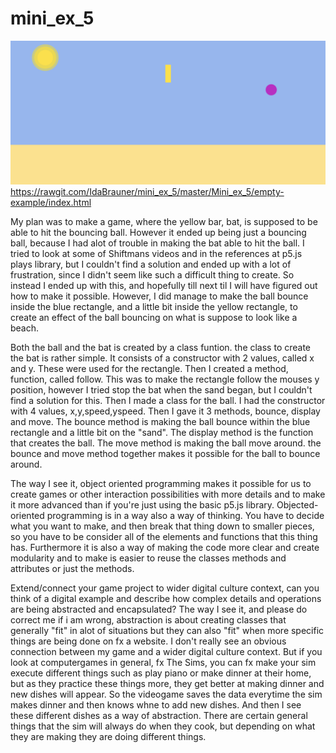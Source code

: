 # mini_ex_5
![screenshot](https://github.com/IdaBrauner/mini_ex_5/blob/master/bounceball.jpg)
https://rawgit.com/IdaBrauner/mini_ex_5/master/Mini_ex_5/empty-example/index.html


My plan was to make a game, where the yellow bar, bat, is supposed to be able to hit the bouncing ball. However it ended up being just a bouncing ball, because I had alot of trouble in making the bat able to hit the ball. I tried to look at some of Shiftmans videos and in the references at p5.js plays library, but I couldn't find a solution and ended up with a lot of frustration, since I didn't seem like such a difficult thing to create. So instead I ended up with this, and hopefully till next til I will have figured out how to make it possible. 
However, I did manage to make the ball bounce inside the blue rectangle, and a little bit inside the yellow rectangle, to create an effect of the ball bouncing on what is suppose to look like a beach. 

Both the ball and the bat is created by a class funtion. the class to create the bat is rather simple. It consists of a constructor with 2 values, called x and y. These were used for the rectangle. Then I created a method, function, called follow. This was to make the rectangle follow the mouses y position, however I tried stop the bat when the sand began, but I couldn't find a solution for this.
Then I made a class for the ball. I had the constructor with 4 values, x,y,speed,yspeed. Then I gave it 3 methods, bounce, display and move. 
The bounce method is making the ball bounce within the blue rectangle and a little bit on the "sand". 
The display method is the function that creates the ball.
The move method is making the ball move around.
the bounce and move method together makes it possible for the ball to bounce around. 

The way I see it, object oriented programming makes it possible for us to create games or other interaction possibilities with more details and to make it more advanced than if you're just using the basic p5.js library. Objected-oriented programming is in a way also a way of thinking. You have to decide what you want to make, and then break that thing down to smaller pieces, so you have to be consider all of the elements and functions that this thing has. 
Furthermore it is also a way of making the code more clear and create modularity and to make is easier to reuse the classes methods and attributes or just the methods. 

Extend/connect your game project to wider digital culture context, can you think of a digital example and describe how complex details and operations are being abstracted and encapsulated?
The way I see it, and please do correct me if i am wrong, abstraction is about creating classes that generally "fit" in alot of situations but they can also "fit" when more specific things are being done on fx a website.
I don't really see an obvious connection between my game and a wider digital culture context. But if you look at computergames in general, fx The Sims, you can fx make your sim execute different things such as play piano or make dinner at their home, but as they practice these things more, they get better at making dinner and new dishes will appear. So the videogame saves the data everytime the sim makes dinner and then knows whne to add new dishes. And then I see these different dishes as a way of abstraction. There are certain general things that the sim will always do when they cook, but depending on what they are making they are doing different things. 
